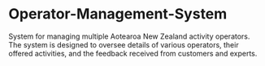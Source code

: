# Operator-Management-System
System for managing multiple Aotearoa New Zealand activity operators. The system is designed to oversee details of various operators, their offered activities, and the feedback received from customers and experts.
